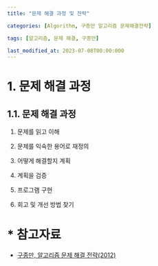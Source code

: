 ```yaml
---
title: "문제 해결 과정 및 전략"

categories: [Algorithm, 구종만 알고리즘 문제해결전략]

tags: [알고리즘, 문제 해결, 구종만]

last_modified_at: 2023-07-08T00:00:000
---
```


# 1. 문제 해결 과정
## 1.1. 문제 해결 과정

1. 문제를 읽고 이해

2. 문제를 익숙한 용어로 재정의

3. 어떻게 해결할지 계획

4. 계획을 검증

5. 프로그램 구현

6. 회고 및 개선 방법 찾기

# * 참고자료

 * [구종만, 알고리즘 문제 해결 전략(2012)](https://www.aladin.co.kr/shop/wproduct.aspx?ItemId=21089176)
